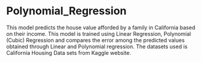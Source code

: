 # Polynomial_Regression
This model predicts the house value afforded by a family in California based on their income.
This model is trained using Linear Regression, Polynomial (Cubic) Regression and compares the error among the predicted values obtained through Linear and Polynomial regression.
The datasets used is California Housing Data sets from Kaggle website.

